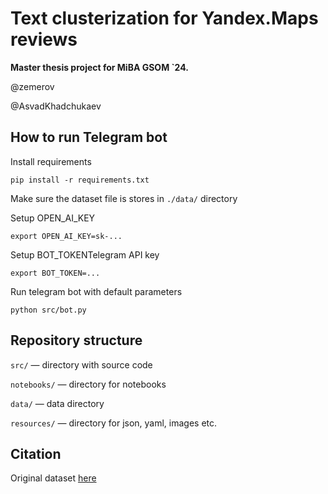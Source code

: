 # Text clusterization for Yandex.Maps reviews

**Master thesis project for MiBA GSOM `24.**

@zemerov

@AsvadKhadchukaev

## How to run Telegram bot

Install requirements

```pip install -r requirements.txt```

Make sure the dataset file is stores in `./data/` directory

Setup OPEN_AI_KEY

```export OPEN_AI_KEY=sk-...```

Setup BOT_TOKENTelegram API key

```export BOT_TOKEN=...```

Run telegram bot with default parameters

```python src/bot.py```

## Repository structure

`src/` — directory with source code

`notebooks/` — directory for notebooks

`data/` — data directory

`resources/` — directory for json, yaml, images etc.

## Citation

Original dataset [here](https://github.com/yandex/geo-reviews-dataset-2023)
